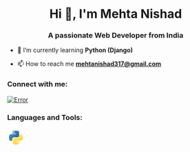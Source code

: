 <h1 align="center"> Hi 👋, I'm Mehta Nishad </h1>
<h3 align="center">A passionate Web Developer from India</h3>

- 🌱 I’m currently learning **Python (Django)**

- 📫 How to reach me **mehtanishad317@gmail.com**

<h3 align="left">Connect with me:</h3>
<p align="left">
<a href="https://www.instagram.com/iamehta_nishad/" target="blank"><img align="center" src="https://raw.githubusercontent.com/rahuldkjain/github-profile-readme-generator/master/src/images/icons/Social/instagram.svg" alt="Error" height="30" width="40" /></a>
</p>
<p align="left">
 
<h3 align="left">Languages and Tools:</h3>
<a href="https://www.python.org" target="_blank" rel="noreferrer"> <img src="https://raw.githubusercontent.com/devicons/devicon/master/icons/python/python-original.svg" alt="python" width="40" height="40"/> </a> 
</p>
